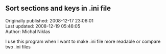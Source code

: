 ## Sort sections and keys in .ini file  
Originally published: 2008-12-17 23:06:01  
Last updated: 2008-12-19 05:46:05  
Author: Michal Niklas  
  
I use this program when I want to make .ini file more readable or compare two .ini files
